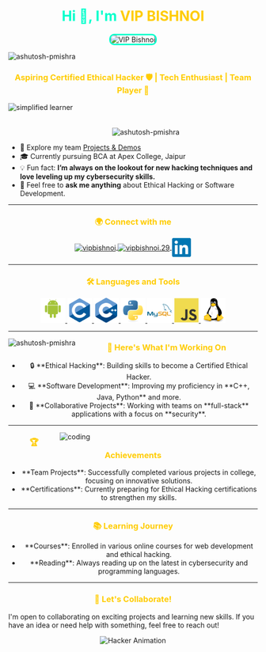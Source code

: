 <h1 align="center" style="color: #00ffcc;">Hi 👋, I'm <span style="color: #ffcc00;">VIP BISHNOI</span></h1>

<p align="center">
  <img align="center" src="https://i.ibb.co/R3C5QJ7/file-Rd-KFpn-Gf-AW8l7-QAXm6uw5u-PU.jpg" alt="VIP Bishnoi" width="600" style="border: 3px solid #00ffcc; border-radius: 10px;">
</p>
<p align="left"> <img src="https://komarev.com/ghpvc/?username=ashutosh-pmishra&label=Profile%20views&color=0e75b6&style=flat" alt="ashutosh-pmishra" /> </p>

<h3 align="center" style="color: #ffcc00;">Aspiring Certified Ethical Hacker 🛡️ | Tech Enthusiast | Team Player 🚀</h3>


<p><a href="https://www.buymeacoffee.com/vickymaanzo"> <img align="left" src="https://cdn.buymeacoffee.com/buttons/v2/default-yellow.png" height="50" width="210" alt="simplified learner" /></a></p><br><br>

<p><img align="center" src="https://github-readme-streak-stats.herokuapp.com/?user=ashutosh-pmishra&" alt="ashutosh-pmishra" /></p>

- 🔗 Explore my team <span style="color: #00ffcc;">[Projects & Demos](https://youtube-website.vercel.app/)</span>  
- 🎓 Currently pursuing BCA at Apex College, Jaipur
- 💡 Fun fact: **I’m always on the lookout for new hacking techniques and love leveling up my cybersecurity skills.**
- 💬 Feel free to **ask me anything** about Ethical Hacking or Software Development.

---

<h3 align="center" style="color: #ffcc00;">🌍 Connect with me</h3>
<p align="center">
<a href="https://dev.to/vipbishnoi" target="_blank">
  <img align="center" src="https://raw.githubusercontent.com/rahuldkjain/github-profile-readme-generator/master/src/images/icons/Social/devto.svg" alt="vipbishnoi" height="40" width="40" />
</a>
<a href="https://discord.gg/vipbishnoi.29" target="_blank">
  <img align="center" src="https://raw.githubusercontent.com/rahuldkjain/github-profile-readme-generator/master/src/images/icons/Social/discord.svg" alt="vipbishnoi.29" height="40" width="40" />
</a>
<a href="https://www.linkedin.com/in/vipbishnoi" target="_blank">
  <img align="center" src="https://raw.githubusercontent.com/devicons/devicon/master/icons/linkedin/linkedin-original.svg" alt="LinkedIn" height="40" width="40" />
</a>
</p>

---

<h3 align="center" style="color: #ffcc00;">🛠️ Languages and Tools</h3>
<p align="center">
  <a href="https://developer.android.com" target="_blank">
    <img src="https://raw.githubusercontent.com/devicons/devicon/master/icons/android/android-original-wordmark.svg" alt="android" width="50" height="50"/>
  </a> 
  <a href="https://www.cprogramming.com/" target="_blank">
    <img src="https://raw.githubusercontent.com/devicons/devicon/master/icons/c/c-original.svg" alt="c" width="50" height="50"/>
  </a> 
  <a href="https://www.w3schools.com/cpp/" target="_blank">
    <img src="https://raw.githubusercontent.com/devicons/devicon/master/icons/cplusplus/cplusplus-original.svg" alt="cplusplus" width="50" height="50"/>
  </a>
  <a href="https://www.python.org" target="_blank">
    <img src="https://raw.githubusercontent.com/devicons/devicon/master/icons/python/python-original.svg" alt="python" width="50" height="50"/>
  </a>
  <a href="https://www.mysql.com/" target="_blank">
    <img src="https://raw.githubusercontent.com/devicons/devicon/master/icons/mysql/mysql-original-wordmark.svg" alt="mysql" width="50" height="50"/>
  </a>
  <a href="https://developer.mozilla.org/en-US/docs/Web/JavaScript" target="_blank">
    <img src="https://raw.githubusercontent.com/devicons/devicon/master/icons/javascript/javascript-original.svg" alt="javascript" width="50" height="50"/>
  </a> 
  <a href="https://www.linux.org/" target="_blank">
    <img src="https://raw.githubusercontent.com/devicons/devicon/master/icons/linux/linux-original.svg" alt="linux" width="50" height="50"/>
  </a>
</p>

---
<p><img align="left" src="https://github-readme-stats.vercel.app/api/top-langs?username=ashutosh-pmishra&show_icons=true&locale=en&layout=compact" alt="ashutosh-pmishra" /></p>



<h3 align="center" style="color: #ffcc00;">🎯 Here's What I'm Working On</h3>
<ul style="text-align: center;">
  <li>🔒 **Ethical Hacking**: Building skills to become a Certified Ethical Hacker.</li>
  <li>💻 **Software Development**: Improving my proficiency in **C++, Java, Python** and more.</li>
  <li>🌱 **Collaborative Projects**: Working with teams on **full-stack** applications with a focus on **security**.</li>
</ul>

---
<img align="right" alt="coding" width="400" src="https://user-images.githubusercontent.com/55389276/140866485-8fb1c876-9a8f-4d6a-98dc-08c4981eaf70.gif">


<h3 align="center" style="color: #ffcc00;">🏆 Achievements</h3>
<ul style="text-align: center;">
  <li>**Team Projects**: Successfully completed various projects in college, focusing on innovative solutions.</li>
  <li>**Certifications**: Currently preparing for Ethical Hacking certifications to strengthen my skills.</li>
</ul>

---

<h3 align="center" style="color: #ffcc00;">📚 Learning Journey</h3>
<ul style="text-align: center;">
  <li>**Courses**: Enrolled in various online courses for web development and ethical hacking.</li>
  <li>**Reading**: Always reading up on the latest in cybersecurity and programming languages.</li>
</ul>

---

<h3 align="center" style="color: #ffcc00;">🤝 Let's Collaborate!</h3>
I'm open to collaborating on exciting projects and learning new skills. If you have an idea or need help with something, feel free to reach out!

<p align="center">
  <img src="https://media.giphy.com/media/l4FGwcz4f7HtY2MPG/giphy.gif" alt="Hacker Animation" width="400" style="animation: pulse 2s infinite;">
</p>

